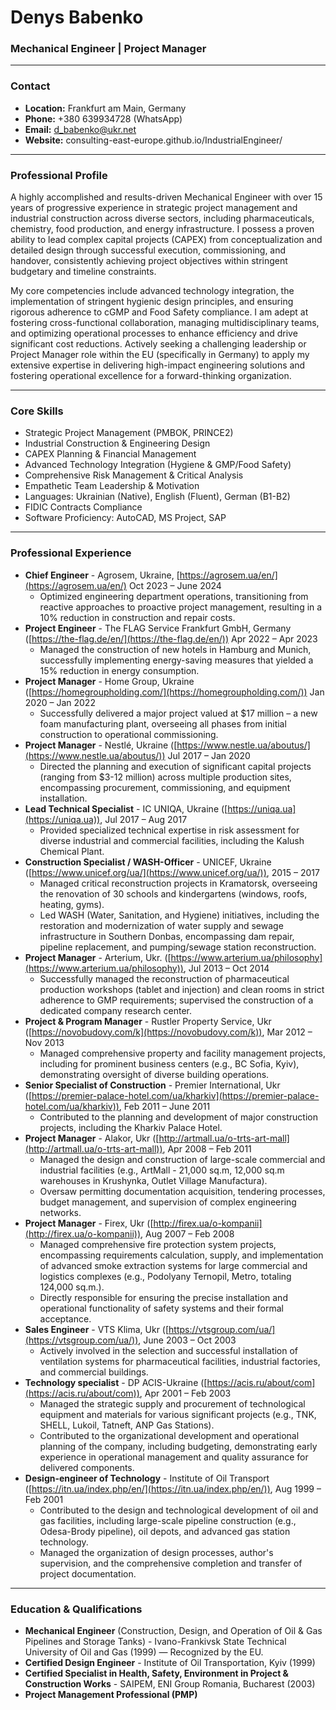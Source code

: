 <link rel="stylesheet" href="/assets/css/style.css">

# Denys Babenko
### Mechanical Engineer | Project Manager

---

### Contact

* **Location:** Frankfurt am Main, Germany
* **Phone:** +380 639934728 (WhatsApp)
* **Email:** d_babenko@ukr.net
* **Website:** consulting-east-europe.github.io/IndustrialEngineer/

---

### Professional Profile

A highly accomplished and results-driven Mechanical Engineer with over 15 years of progressive experience in strategic project management and industrial construction across diverse sectors, including pharmaceuticals, chemistry, food production, and energy infrastructure. I possess a proven ability to lead complex capital projects (CAPEX) from conceptualization and detailed design through successful execution, commissioning, and handover, consistently achieving project objectives within stringent budgetary and timeline constraints.

My core competencies include advanced technology integration, the implementation of stringent hygienic design principles, and ensuring rigorous adherence to cGMP and Food Safety compliance. I am adept at fostering cross-functional collaboration, managing multidisciplinary teams, and optimizing operational processes to enhance efficiency and drive significant cost reductions. Actively seeking a challenging leadership or Project Manager role within the EU (specifically in Germany) to apply my extensive expertise in delivering high-impact engineering solutions and fostering operational excellence for a forward-thinking organization.

---

### Core Skills

* Strategic Project Management (PMBOK, PRINCE2)
* Industrial Construction & Engineering Design
* CAPEX Planning & Financial Management
* Advanced Technology Integration (Hygiene & GMP/Food Safety)
* Comprehensive Risk Management & Critical Analysis
* Empathetic Team Leadership & Motivation
* Languages: Ukrainian (Native), English (Fluent), German (B1-B2)
* FIDIC Contracts Compliance
* Software Proficiency: AutoCAD, MS Project, SAP

---

### Professional Experience

* **Chief Engineer** - Agrosem, Ukraine, [https://agrosem.ua/en/](https://agrosem.ua/en/) Oct 2023 – June 2024
    * Optimized engineering department operations, transitioning from reactive approaches to proactive project management, resulting in a 10% reduction in construction and repair costs.
* **Project Engineer** - The FLAG Service Frankfurt GmbH, Germany ([https://the-flag.de/en/](https://the-flag.de/en/)) Apr 2022 – Apr 2023
    * Managed the construction of new hotels in Hamburg and Munich, successfully implementing energy-saving measures that yielded a 15% reduction in energy consumption.
* **Project Manager** - Home Group, Ukraine ([https://homegroupholding.com/](https://homegroupholding.com/)) Jan 2020 – Jan 2022
    * Successfully delivered a major project valued at $17 million – a new foam manufacturing plant, overseeing all phases from initial construction to operational commissioning.
* **Project Manager** - Nestlé, Ukraine ([https://www.nestle.ua/aboutus/](https://www.nestle.ua/aboutus/)) Jul 2017 – Jan 2020
    * Directed the planning and execution of significant capital projects (ranging from $3-12 million) across multiple production sites, encompassing procurement, commissioning, and equipment installation.
* **Lead Technical Specialist** - IC UNIQA, Ukraine ([https://uniqa.ua](https://uniqa.ua)), Jul 2017 – Aug 2017
    * Provided specialized technical expertise in risk assessment for diverse industrial and commercial facilities, including the Kalush Chemical Plant.
* **Construction Specialist / WASH-Officer** - UNICEF, Ukraine ([https://www.unicef.org/ua/](https://www.unicef.org/ua/)), 2015 – 2017
    * Managed critical reconstruction projects in Kramatorsk, overseeing the renovation of 30 schools and kindergartens (windows, roofs, heating, gyms).
    * Led WASH (Water, Sanitation, and Hygiene) initiatives, including the restoration and modernization of water supply and sewage infrastructure in Southern Donbas, encompassing dam repair, pipeline replacement, and pumping/sewage station reconstruction.
* **Project Manager** - Arterium, Ukr. ([https://www.arterium.ua/philosophy](https://www.arterium.ua/philosophy)), Jul 2013 – Oct 2014
    * Successfully managed the reconstruction of pharmaceutical production workshops (tablet and injection) and clean rooms in strict adherence to GMP requirements; supervised the construction of a dedicated company research center.
* **Project & Program Manager** - Rustler Property Service, Ukr ([https://novobudovy.com/k](https://novobudovy.com/k)), Mar 2012 – Nov 2013
    * Managed comprehensive property and facility management projects, including for prominent business centers (e.g., BC Sofia, Kyiv), demonstrating oversight of diverse building operations.
* **Senior Specialist of Construction** - Premier International, Ukr ([https://premier-palace-hotel.com/ua/kharkiv](https://premier-palace-hotel.com/ua/kharkiv)), Feb 2011 – June 2011
    * Contributed to the planning and development of major construction projects, including the Kharkiv Palace Hotel.
* **Project Manager** - Alakor, Ukr ([http://artmall.ua/o-trts-art-mall](http://artmall.ua/o-trts-art-mall)), Apr 2008 – Feb 2011
    * Managed the design and construction of large-scale commercial and industrial facilities (e.g., ArtMall - 21,000 sq.m, 12,000 sq.m warehouses in Krushynka, Outlet Village Manufactura).
    * Oversaw permitting documentation acquisition, tendering processes, budget management, and supervision of complex engineering networks.
* **Project Manager** - Firex, Ukr ([http://firex.ua/o-kompanii](http://firex.ua/o-kompanii)), Aug 2007 – Feb 2008
    * Managed comprehensive fire protection system projects, encompassing requirements calculation, supply, and implementation of advanced smoke extraction systems for large commercial and logistics complexes (e.g., Podolyany Ternopil, Metro, totaling 124,000 sq.m.).
    * Directly responsible for ensuring the precise installation and operational functionality of safety systems and their formal acceptance.
* **Sales Engineer** - VTS Klima, Ukr ([https://vtsgroup.com/ua/](https://vtsgroup.com/ua/)), June 2003 – Oct 2003
    * Actively involved in the selection and successful installation of ventilation systems for pharmaceutical facilities, industrial factories, and commercial buildings.
* **Technology specialist** - DP ACIS-Ukraine ([https://acis.ru/about/com](https://acis.ru/about/com)), Apr 2001 – Feb 2003
    * Managed the strategic supply and procurement of technological equipment and materials for various significant projects (e.g., TNK, SHELL, Lukoil, Tatneft, ANP Gas Stations).
    * Contributed to the organizational development and operational planning of the company, including budgeting, demonstrating early experience in operational management and quality assurance for delivered components.
* **Design-engineer of Technology** - Institute of Oil Transport ([https://itn.ua/index.php/en/](https://itn.ua/index.php/en/)), Aug 1999 – Feb 2001
    * Contributed to the design and technological development of oil and gas facilities, including large-scale pipeline construction (e.g., Odesa-Brody pipeline), oil depots, and advanced gas station technology.
    * Managed the organization of design processes, author's supervision, and the comprehensive completion and transfer of project documentation.

---

### Education & Qualifications

* **Mechanical Engineer** (Construction, Design, and Operation of Oil & Gas Pipelines and Storage Tanks) - Ivano-Frankivsk State Technical University of Oil and Gas (1999) — Recognized by the EU.
* **Certified Design Engineer** - Institute of Oil Transportation, Kyiv (1999)
* **Certified Specialist in Health, Safety, Environment in Project & Construction Works** - SAIPEM, ENI Group Romania, Bucharest (2003)
* **Project Management Professional (PMP)**
